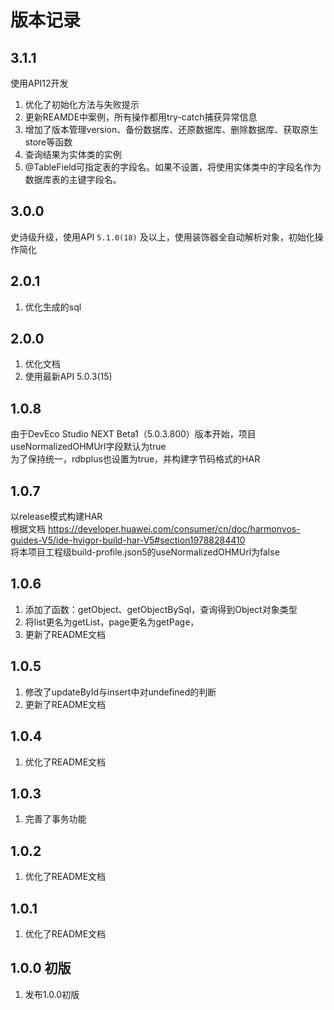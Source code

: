 # 版本记录

## 3.1.1

使用API12开发

1. 优化了初始化方法与失败提示
2. 更新REAMDE中案例，所有操作都用try-catch捕获异常信息
3. 增加了版本管理version、备份数据库、还原数据库、删除数据库、获取原生store等函数
4. 查询结果为实体类的实例
5. @TableField可指定表的字段名。如果不设置，将使用实体类中的字段名作为数据库表的主键字段名。

## 3.0.0

史诗级升级，使用API `5.1.0(18)` 及以上，使用装饰器全自动解析对象，初始化操作简化

## 2.0.1

1. 优化生成的sql

## 2.0.0

1. 优化文档
2. 使用最新API 5.0.3(15)

## 1.0.8

由于DevEco Studio NEXT Beta1（5.0.3.800）版本开始，项目useNormalizedOHMUrl字段默认为true  
为了保持统一，rdbplus也设置为true，并构建字节码格式的HAR

## 1.0.7

以release模式构建HAR  
根据文档 https://developer.huawei.com/consumer/cn/doc/harmonyos-guides-V5/ide-hvigor-build-har-V5#section19788284410  
将本项目工程级build-profile.json5的useNormalizedOHMUrl为false

## 1.0.6

1. 添加了函数：getObject、getObjectBySql，查询得到Object对象类型
2. 将list更名为getList，page更名为getPage，
3. 更新了README文档

## 1.0.5

1. 修改了updateById与insert中对undefined的判断
2. 更新了README文档

## 1.0.4

1. 优化了README文档

## 1.0.3

1. 完善了事务功能

## 1.0.2

1. 优化了README文档

## 1.0.1

1. 优化了README文档

## 1.0.0 初版

1. 发布1.0.0初版